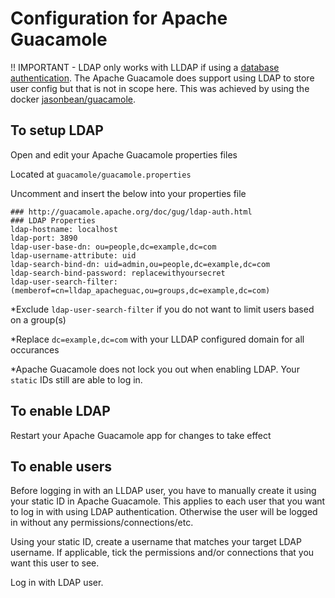 # Configuration for Apache Guacamole
!! IMPORTANT - LDAP only works with LLDAP if using a [database authentication](https://guacamole.apache.org/doc/gug/ldap-auth.html#associating-ldap-with-a-database).  The Apache Guacamole does support using LDAP to store user config but that is not in scope here.
This was achieved by using the docker [jasonbean/guacamole](https://registry.hub.docker.com/r/jasonbean/guacamole/).

##  To setup LDAP

Open and edit your Apache Guacamole properties files

Located at `guacamole/guacamole.properties`

Uncomment and insert the below into your properties file

```
### http://guacamole.apache.org/doc/gug/ldap-auth.html
### LDAP Properties
ldap-hostname: localhost
ldap-port: 3890
ldap-user-base-dn: ou=people,dc=example,dc=com
ldap-username-attribute: uid
ldap-search-bind-dn: uid=admin,ou=people,dc=example,dc=com
ldap-search-bind-password: replacewithyoursecret
ldap-user-search-filter: (memberof=cn=lldap_apacheguac,ou=groups,dc=example,dc=com)
```

*Exclude `ldap-user-search-filter` if you do not want to limit users based on a group(s)

*Replace `dc=example,dc=com` with your LLDAP configured domain for all occurances

*Apache Guacamole does not lock you out when enabling LDAP.  Your `static` IDs still are able to log in.

##  To enable LDAP
Restart your Apache Guacamole app for changes to take effect

## To enable users
Before logging in with an LLDAP user, you have to manually create it using your static ID in Apache Guacamole. This applies to each user that you want to log in with using LDAP authentication.  Otherwise the user will be logged in without any permissions/connections/etc.

Using your static ID, create a username that matches your target LDAP username. If applicable, tick the permissions and/or connections that you want this user to see.

Log in with LDAP user.

